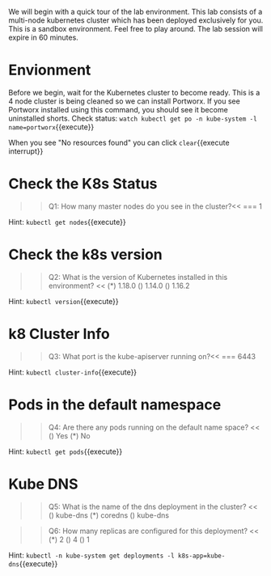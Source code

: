 We will begin with a quick tour of the lab environment. This lab consists of a multi-node kubernetes cluster which has been deployed exclusively for you. This is a sandbox environment. Feel free to play around. The lab session will expire in 60 minutes.


# Envionment

Before we begin, wait for the Kubernetes cluster to become ready. This is a 4 node cluster is being cleaned so we can install Portworx. If you see Portworx installed using this command, you should see it become uninstalled shorts. Check status:
`watch kubectl get po -n kube-system -l name=portworx`{{execute}}

When you see "No resources found" you can click ```clear```{{execute interrupt}}

# Check the K8s Status
>>Q1: How many master nodes do you see in the cluster?<< 
=== 1

Hint:
`kubectl get nodes`{{execute}}


# Check the k8s version
>>Q2: What is the version of Kubernetes installed in this environment? << 
(*) 1.18.0 
() 1.14.0
() 1.16.2

Hint:
`kubectl version`{{execute}}


# k8 Cluster Info
>>Q3: What port is the kube-apiserver running on?<< 
=== 6443

Hint:
`kubectl cluster-info`{{execute}}


# Pods in the default namespace
>>Q4: Are there any pods running on the default name space? << 
() Yes 
(*) No

Hint:
`kubectl get pods`{{execute}}


# Kube DNS
>>Q5: What is the name of the dns deployment in the cluster? << 
() kube-dns 
(*) coredns
() kube-dns


>>Q6: How many replicas are configured for this deployment? <<
(*) 2
() 4
() 1

Hint:
`kubectl -n kube-system get deployments -l k8s-app=kube-dns`{{execute}}


